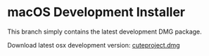 # macOS Development Installer
This branch simply contains the latest development DMG package.

Download latest osx development version: [cuteproject.dmg](https://cdn.jsdelivr.net/gh/mxklb/cuteproject@osx-deploy/cuteproject.dmg)
